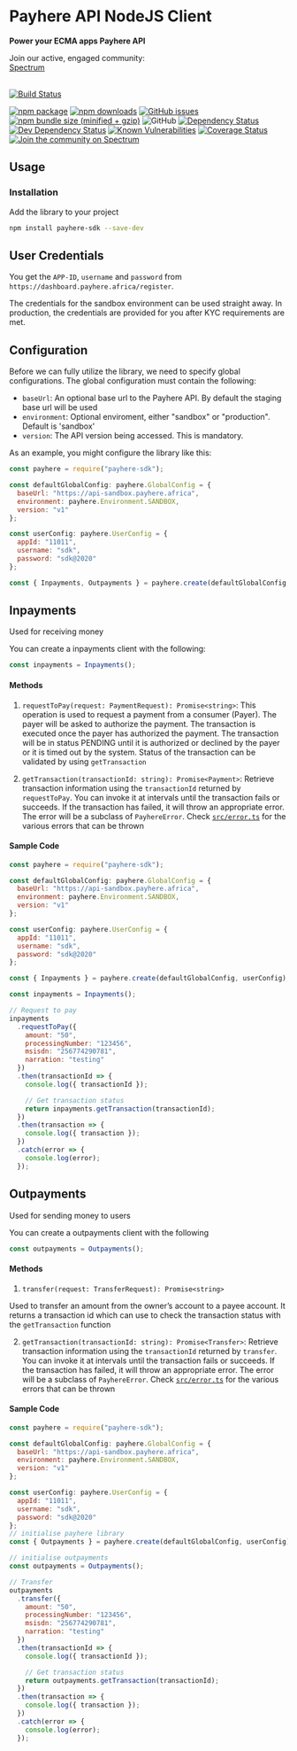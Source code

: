 # Payhere API NodeJS Client</h1>

<strong>Power your ECMA apps Payhere API</strong>

<div>
  Join our active, engaged community: <br>
  <a href="https://spectrum.chat/payhere-api-sdk/">Spectrum</a>
  <br><br>
</div>


[![Build Status](https://travis-ci.org/rileydigitalservices/payhere-nodejs-sdk.svg?branch=master)](https://travis-ci.org/rileydigitalservices/payhere-nodejs-sdk)

[![npm package](https://img.shields.io/npm/v/payhere-sdk/latest.svg?style=flat-square)](https://www.npmjs.com/package/payhere-sdk)
[![npm downloads](https://img.shields.io/npm/dt/payhere-sdk.svg?style=flat-square)](https://www.npmjs.com/package/payhere-sdk)
[![GitHub issues](https://img.shields.io/github/issues/rileydigitalservices/payhere-nodejs-sdk.svg?style=flat-square)](https://github.com/rileydigitalservices/payhere-nodejs-sdk)
[![npm bundle size (minified + gzip)](https://img.shields.io/bundlephobia/minzip/payhere-sdk.svg?style=flat-square)](https://www.npmjs.com/package/payhere-sdk)
![GitHub](https://img.shields.io/github/license/rileydigitalservices/payhere-nodejs-sdk.svg?style=flat-square)
[![Dependency Status](https://david-dm.org/rileydigitalservices/payhere-nodejs-sdk.svg)](https://david-dm.org/rileydigitalservices/payhere-nodejs-sdk)
[![Dev Dependency Status](https://david-dm.org/rileydigitalservices/payhere-nodejs-sdk.svg#info=devDependencies)](https://david-dm.org/rileydigitalservices/payhere-nodejs-sdk#info=devDependencies)
[![Known Vulnerabilities](https://snyk.io/test/github/rileydigitalservices/payhere-nodejs-sdk/badge.svg?targetFile=package.json)](https://snyk.io/test/github/rileydigitalservices/payhere-nodejs-sdk?targetFile=package.json)
[![Coverage Status](https://coveralls.io/repos/github/rileydigitalservices/payhere-nodejs-sdk/badge.svg?branch=master)](https://coveralls.io/github/rileydigitalservices/payhere-nodejs-sdk?branch=master)
[![Join the community on Spectrum](https://withspectrum.github.io/badge/badge.svg)](https://spectrum.chat/payhere-api-sdk/)


## Usage

### Installation

Add the library to your project

```sh
npm install payhere-sdk --save-dev
```

## User Credentials

You get the `APP-ID`, `username` and `password` from `https://dashboard.payhere.africa/register`.

The credentials for the sandbox environment can be used straight away. In production, the credentials are provided for you after KYC requirements are met.

## Configuration

Before we can fully utilize the library, we need to specify global configurations. The global configuration must contain the following:

- `baseUrl`: An optional base url to the Payhere API. By default the staging base url will be used
- `environment`: Optional enviroment, either "sandbox" or "production". Default is 'sandbox'
- `version`: The API version being accessed. This is mandatory.

As an example, you might configure the library like this:

```js
const payhere = require("payhere-sdk");

const defaultGlobalConfig: payhere.GlobalConfig = {
  baseUrl: "https://api-sandbox.payhere.africa",
  environment: payhere.Environment.SANDBOX,
  version: "v1"
};

const userConfig: payhere.UserConfig = {
  appId: "11011",
  username: "sdk",
  password: "sdk@2020"
};

const { Inpayments, Outpayments } = payhere.create(defaultGlobalConfig, userConfig);
```

## Inpayments

Used for receiving money

You can create a inpayments client with the following:

```js
const inpayments = Inpayments();
```

#### Methods

1. `requestToPay(request: PaymentRequest): Promise<string>`: This operation is used to request a payment from a consumer (Payer). The payer will be asked to authorize the payment. The transaction is executed once the payer has authorized the payment. The transaction will be in status PENDING until it is authorized or declined by the payer or it is timed out by the system. Status of the transaction can be validated by using `getTransaction`

2. `getTransaction(transactionId: string): Promise<Payment>`: Retrieve transaction information using the `transactionId` returned by `requestToPay`. You can invoke it at intervals until the transaction fails or succeeds. If the transaction has failed, it will throw an appropriate error. The error will be a subclass of `PayhereError`. Check [`src/error.ts`](https://github.com/rileydigitalservices/payhere-nodejs-sdk/blob/master/src/errors.ts) for the various errors that can be thrown

#### Sample Code

```js
const payhere = require("payhere-sdk");

const defaultGlobalConfig: payhere.GlobalConfig = {
  baseUrl: "https://api-sandbox.payhere.africa",
  environment: payhere.Environment.SANDBOX,
  version: "v1"
};

const userConfig: payhere.UserConfig = {
  appId: "11011",
  username: "sdk",
  password: "sdk@2020"
};

const { Inpayments } = payhere.create(defaultGlobalConfig, userConfig);

const inpayments = Inpayments();

// Request to pay
inpayments
  .requestToPay({
    amount: "50",
    processingNumber: "123456",
    msisdn: "256774290781",
    narration: "testing"
  })
  .then(transactionId => {
    console.log({ transactionId });

    // Get transaction status
    return inpayments.getTransaction(transactionId);
  })
  .then(transaction => {
    console.log({ transaction });
  })
  .catch(error => {
    console.log(error);
  });
```

## Outpayments

Used for sending money to users

You can create a outpayments client with the following

```js
const outpayments = Outpayments();
```

#### Methods

1. `transfer(request: TransferRequest): Promise<string>`

Used to transfer an amount from the owner’s account to a payee account. It returns a transaction id which can use to check the transaction status with the `getTransaction` function

2. `getTransaction(transactionId: string): Promise<Transfer>`: Retrieve transaction information using the `transactionId` returned by `transfer`. You can invoke it at intervals until the transaction fails or succeeds. If the transaction has failed, it will throw an appropriate error. The error will be a subclass of `PayhereError`. Check [`src/error.ts`](https://github.com/rileydigitalservices/payhere-nodejs-sdk/blob/master/src/errors.ts) for the various errors that can be thrown

#### Sample Code

```js
const payhere = require("payhere-sdk");

const defaultGlobalConfig: payhere.GlobalConfig = {
  baseUrl: "https://api-sandbox.payhere.africa",
  environment: payhere.Environment.SANDBOX,
  version: "v1"
};

const userConfig: payhere.UserConfig = {
  appId: "11011",
  username: "sdk",
  password: "sdk@2020"
};
// initialise payhere library
const { Outpayments } = payhere.create(defaultGlobalConfig, userConfig);

// initialise outpayments
const outpayments = Outpayments();

// Transfer
outpayments
  .transfer({
    amount: "50",
    processingNumber: "123456",
    msisdn: "256774290781",
    narration: "testing"
  })
  .then(transactionId => {
    console.log({ transactionId });

    // Get transaction status
    return outpayments.getTransaction(transactionId);
  })
  .then(transaction => {
    console.log({ transaction });
  })
  .catch(error => {
    console.log(error);
  });
```